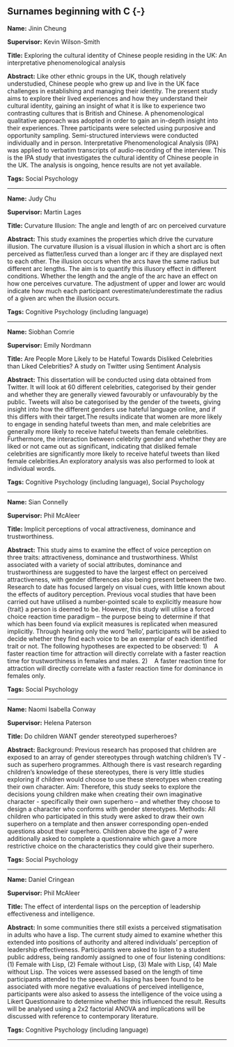 



## Surnames beginning with C {-}

**Name:** Jinin Cheung

**Supervisor:** Kevin Wilson-Smith

**Title:** Exploring the cultural identity of Chinese people residing in the UK: An interpretative phenomenological analysis

**Abstract:** Like other ethnic groups in the UK, though relatively understudied, Chinese people who grew up and live in the UK face challenges in establishing and managing their identity. The present study aims to explore their lived experiences and how they understand their cultural identity, gaining an insight of what it is like to experience two contrasting cultures that is British and Chinese. A phenomenological qualitative approach was adopted in order to gain an in-depth insight into their experiences. Three participants were selected using purposive and opportunity sampling. Semi-structured interviews were conducted individually and in person. Interpretative Phenomenological Analysis (IPA) was applied to verbatim transcripts of audio-recording of the interview. This is the IPA study that investigates the cultural identity of Chinese people in the UK. The analysis is ongoing, hence results are not yet available. 

**Tags:** Social Psychology   

---



**Name:** Judy Chu

**Supervisor:** Martin Lages

**Title:** Curvature Illusion: The angle and length of arc on perceived curvature

**Abstract:** This study examines the properties which drive the curvature illusion. The curvature illusion is a visual illusion in which a short arc is often perceived as flatter/less curved than a longer arc if they are displayed next to each other. The illusion occurs when the arcs have the same radius but different arc lengths. The aim is to quantify this illusory effect in different conditions. Whether the length and the angle of the arc have an effect on how one perceives curvature. The adjustment of upper and lower arc would indicate how much each participant overestimate/underestimate the radius of a given arc when the illusion occurs. 

**Tags:** Cognitive Psychology (including language)   

---



**Name:** Siobhan Comrie

**Supervisor:** Emily Nordmann

**Title:** Are People More Likely to be Hateful Towards Disliked Celebrities than Liked Celebrities? A study on Twitter using Sentiment Analysis

**Abstract:** This dissertation will be conducted using data obtained from Twitter. It will look at 60 different celebrities, categorised by their gender and whether they are generally viewed favourably or unfavourably by the public. Tweets will also be categorised by the gender of the tweets, giving insight into how the different genders use hateful language online, and if this differs with their target.The results indicate that women are more likely to engage in sending hateful tweets than men, and male celebrities are generally more likely to receive hateful tweets than female celebrities. Furthermore, the interaction between celebrity gender and whether they are liked or not came out as significant, indicating that disliked female celebrities are significantly more likely to receive hateful tweets than liked female celebrities.An exploratory analysis was also performed to look at individual words.

**Tags:** Cognitive Psychology (including language),  Social Psychology  

---



**Name:** Sian Connelly

**Supervisor:** Phil McAleer

**Title:** Implicit perceptions of vocal attractiveness, dominance and trustworthiness.

**Abstract:** This study aims to examine the effect of voice perception on three traits: attractiveness, dominance and trustworthiness. Whilst associated with a variety of social attributes, dominance and trustworthiness are suggested to have the largest effect on perceived attractiveness, with gender differences also being present between the two. Research to date has focused largely on visual cues, with little known about the effects of auditory perception. Previous vocal studies that have been carried out have utilised a number-pointed scale to explicitly measure how {trait} a person is deemed to be. However, this study will utilise a forced choice reaction time paradigm – the purpose being to determine if that which has been found via explicit measures is replicated when measured implicitly. Through hearing only the word ‘hello’, participants will be asked to decide whether they find each voice to be an exemplar of each identified trait or not. The following hypotheses are expected to be observed:   1)    A faster reaction time for attraction will directly correlate with a faster reaction time for trustworthiness in females and males.  2)    A faster reaction time for attraction will directly correlate with a faster reaction time for dominance in females only.

**Tags:** Social Psychology   

---



**Name:** Naomi Isabella Conway

**Supervisor:** Helena Paterson

**Title:** Do children WANT gender stereotyped superheroes?

**Abstract:** Background: Previous research has proposed that children are exposed to an array of gender stereotypes through watching children’s TV - such as superhero programmes. Although there is vast research regarding children’s knowledge of these stereotypes, there is very little studies exploring if children would choose to use these stereotypes when creating their own character.   Aim: Therefore, this study seeks to explore the decisions young children make when creating their own imaginative character - specifically their own superhero – and whether they choose to design a character who conforms with gender stereotypes.  Methods: All children who participated in this study were asked to draw their own superhero on a template and then answer corresponding open-ended questions about their superhero. Children above the age of 7 were additionally asked to complete a questionnaire which gave a more restrictive choice on the characteristics they could give their superhero.

**Tags:** Social Psychology   

---



**Name:** Daniel Cringean

**Supervisor:** Phil McAleer

**Title:** The effect of interdental lisps on the perception of leadership effectiveness and intelligence.

**Abstract:** In some communities there still exists a perceived stigmatisation in adults who have a lisp. The current study aimed to examine whether this extended into positions of authority and altered individuals’ perception of leadership effectiveness. Participants were asked to listen to a student public address, being randomly assigned to one of four listening conditions: (1) Female with Lisp, (2) Female without Lisp, (3) Male with Lisp, (4) Male without Lisp. The voices were assessed based on the length of time participants attended to the speech. As lisping has been found to be associated with more negative evaluations of perceived intelligence, participants were also asked to assess the intelligence of the voice using a Likert Questionnaire to determine whether this influenced the result. Results will be analysed using a 2x2 factorial ANOVA and implications will be discussed with reference to contemporary literature.

**Tags:** Cognitive Psychology (including language)   

---

